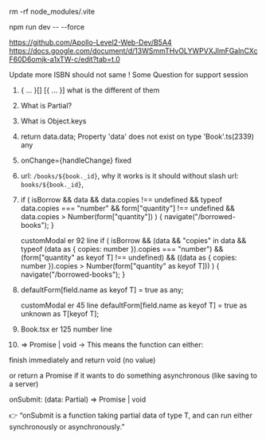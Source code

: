 rm -rf node_modules/.vite

npm run dev -- --force

https://github.com/Apollo-Level2-Web-Dev/B5A4
https://docs.google.com/document/d/13WSmmTHvOLYWPVXJlmFGalnCXcF60D6omjk-a1xTW-c/edit?tab=t.0

Update more
ISBN should not same !
Some Question for support session

1.  { ... }[]
    [{ ... }] what is the different of them

2.  What is Partial<T>?

3.  What is Object.keys

4.  return data.data;
    Property 'data' does not exist on type 'Book'.ts(2339)
    any

5.  onChange={handleChange} fixed

6.  url: `/books/${book._id}`, why it works is it should without slash url: `books/${book._id}`,

7.  if (
    isBorrow &&
    data &&
    data.copies !== undefined &&
    typeof data.copies === "number" &&
    form["quantity"] !== undefined &&
    data.copies > Number(form["quantity"])
    ) {
    navigate("/borrowed-books");
    }

    customModal er 92 line
    if (
    isBorrow &&
    (data && "copies" in data && typeof (data as { copies: number }).copies === "number") &&
    (form["quantity" as keyof T] !== undefined) &&
    ((data as { copies: number }).copies > Number(form["quantity" as keyof T]))
    ) {
    navigate("/borrowed-books");
    }

8.  defaultForm[field.name as keyof T] = true as any;

    customModal er 45 line
    defaultForm[field.name as keyof T] = true as unknown as T[keyof T];

9.  Book.tsx er 125 number line

10. => Promise<void> | void
→ This means the function can either:

finish immediately and return void (no value)

or return a Promise<void> if it wants to do something asynchronous (like saving to a server)

onSubmit: (data: Partial<T>) => Promise<void> | void

👉 “onSubmit is a function taking partial data of type T, and can run either synchronously or asynchronously.”